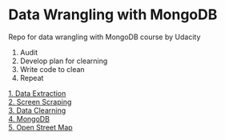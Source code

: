 Data Wrangling with MongoDB
=====
Repo for data wrangling with MongoDB course by Udacity

1. Audit
2. Develop plan for clearning
3. Write code to clean
4. Repeat

[1. Data Extraction](https://github.com/yjhnnn/DataWrangling/tree/master/DataExtraction/README.md)  
[2. Screen Scraping](https://github.com/yjhnnn/DataWrangling/tree/master/ScreenScraping/README.md)  
[3. Data Clearning](https://github.com/yjhnnn/DataWrangling/tree/master/DataCleaning/README.md)  
[4. MongoDB](https://github.com/yjhnnn/DataWrangling/tree/master/MongoDB/README.md)  
[5. Open Street Map](https://github.com/yjhnnn/DataWrangling/tree/master/OpenStreetMap/README.md)